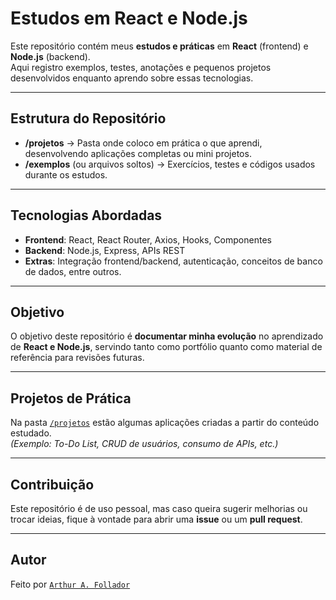 # Estudos em React e Node.js

Este repositório contém meus **estudos e práticas** em **React** (frontend) e **Node.js** (backend).  
Aqui registro exemplos, testes, anotações e pequenos projetos desenvolvidos enquanto aprendo sobre essas tecnologias.

---

## Estrutura do Repositório
- **/projetos** → Pasta onde coloco em prática o que aprendi, desenvolvendo aplicações completas ou mini projetos.  
- **/exemplos** (ou arquivos soltos) → Exercícios, testes e códigos usados durante os estudos.  

---

## Tecnologias Abordadas
- **Frontend**: React, React Router, Axios, Hooks, Componentes  
- **Backend**: Node.js, Express, APIs REST  
- **Extras**: Integração frontend/backend, autenticação, conceitos de banco de dados, entre outros.  

---

## Objetivo
O objetivo deste repositório é **documentar minha evolução** no aprendizado de **React e Node.js**, servindo tanto como portfólio quanto como material de referência para revisões futuras.  

---

## Projetos de Prática
Na pasta [`/projetos`](./projetos) estão algumas aplicações criadas a partir do conteúdo estudado.  
*(Exemplo: To-Do List, CRUD de usuários, consumo de APIs, etc.)*  

---

## Contribuição
Este repositório é de uso pessoal, mas caso queira sugerir melhorias ou trocar ideias, fique à vontade para abrir uma **issue** ou um **pull request**.  

---

## Autor
Feito por [`Arthur A. Follador`](https://github.com/Azzazyel)
